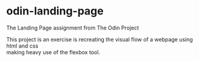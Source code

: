 # odin-landing-page
The Landing Page assignment from The Odin Project

This project is an exercise is recreating the visual flow of a webpage using html and css<br>
making heavy use of the flexbox tool.
